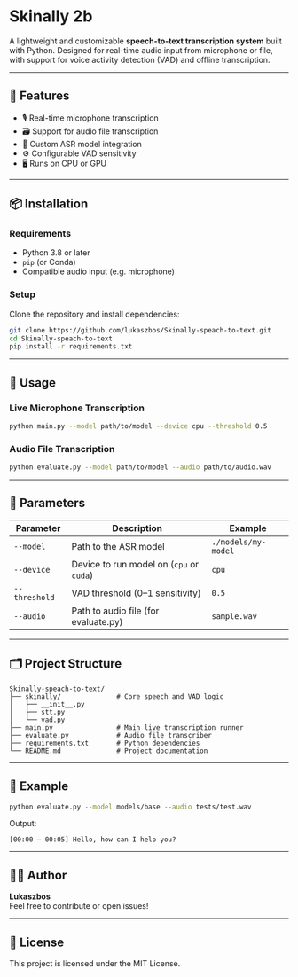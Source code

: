 
# Skinally 2b

A lightweight and customizable **speech-to-text transcription system** built with Python. Designed for real-time audio input from microphone or file, with support for voice activity detection (VAD) and offline transcription.

---

## 🔧 Features

- 🎙️ Real-time microphone transcription
- 🗃️ Support for audio file transcription
- 🧠 Custom ASR model integration
- ⚙️ Configurable VAD sensitivity
- 🖥️ Runs on CPU or GPU

---

## 📦 Installation

### Requirements

- Python 3.8 or later
- `pip` (or Conda)
- Compatible audio input (e.g. microphone)

### Setup

Clone the repository and install dependencies:

```bash
git clone https://github.com/lukaszbos/Skinally-speach-to-text.git
cd Skinally-speach-to-text
pip install -r requirements.txt
```

---

## 🚀 Usage

### Live Microphone Transcription

```bash
python main.py --model path/to/model --device cpu --threshold 0.5
```

### Audio File Transcription

```bash
python evaluate.py --model path/to/model --audio path/to/audio.wav
```

---

## 🧰 Parameters

| Parameter     | Description                            | Example       |
|---------------|----------------------------------------|---------------|
| `--model`     | Path to the ASR model                  | `./models/my-model` |
| `--device`    | Device to run model on (`cpu` or `cuda`)| `cpu`         |
| `--threshold` | VAD threshold (0–1 sensitivity)        | `0.5`         |
| `--audio`     | Path to audio file (for evaluate.py)   | `sample.wav`  |

---

## 🗂 Project Structure

```
Skinally-speach-to-text/
├── skinally/              # Core speech and VAD logic
│   ├── __init__.py
│   ├── stt.py
│   └── vad.py
├── main.py                # Main live transcription runner
├── evaluate.py            # Audio file transcriber
├── requirements.txt       # Python dependencies
└── README.md              # Project documentation
```

---

## 🧪 Example

```bash
python evaluate.py --model models/base --audio tests/test.wav
```

Output:

```
[00:00 – 00:05] Hello, how can I help you?
```

---

## 👨‍💻 Author

**Lukaszbos**  
Feel free to contribute or open issues!

---

## 📄 License

This project is licensed under the MIT License.
